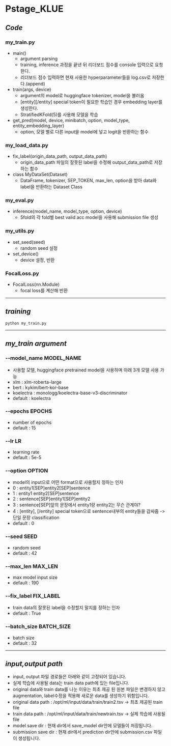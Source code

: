 # Pstage_KLUE

## *Code*
### my_train.py
- main()
  - argument parsing
  - training, inference 과정을 끝낸 뒤 리더보드 점수를 console 입력으로 요청한다.
  - 리더보드 점수 입력하면 현재 사용한 hyperparameter들을 log.csv로 저장한다.(append)
- train(args, device)
  - argument의 model로 huggingface tokenizer, model을 불러옴 
  - [entity][/entity] special token이 필요한 학습인 경우 embedding layer를 생성한다.
  - StratifiedKFold(5)를 사용해 모델을 학습
- get_pred(model, device, minibatch, option, model_type, entity_embedding_layer)
  - option, 모델 별로 다른 input을 model에 넣고 logit을 반환하는 함수 
### my_load_data.py
- fix_label(origin_data_path, output_data_path)
  - origin_data_path 파일의 잘못된 label을 수정해 output_data_path로 저장하는 함수
- class MyDataSet(Dataset)
  - DataFrame, tokenizer, SEP_TOKEN, max_len, option을 받아 data와 label을 반환하는 Dataset Class
### my_eval.py
- inference(model_name, model_type, option, device)
  - 5fold의 각  fold별 best valid acc model을 사용해 submission file 생성
### my_utils.py
- set_seed(seed)
  - random seed 설정
- set_device()
  - device 설정, 반환
### FocalLoss.py
- FocalLoss(nn.Module)
  - focal loss를 계산해 반환 
---
## *training*
```
python my_train.py
```
---
## *my_train argument*
### --model_name MODEL_NAME
- 사용할 모델, huggingface pretrained model을 사용하며 아래 3개 모델 사용 가능
- xlm : xlm-roberta-large
- bert : kykim/bert-kor-base
- koelectra : monologg/koelectra-base-v3-discriminator
- default : koelectra
### --epochs EPOCHS
- number of epochs
- default : 15
### --lr LR
- learning rate
- default : 5e-5
### --option OPTION
- model의 input으로 어떤 format으로 사용할지 정하는 인자
- 0 : entity1[SEP]entity2[SEP]sentence
- 1 : entity1 entity2[SEP]sentence
- 2 : sentence[SEP]entity1[SEP]entity2
- 3 : sentence[SEP]앞의 문장에서 entity1랑 entity2는 무슨 관계야?
- 4 : [entity], [/entity] special token으로 sentence내부의 entity들을 감싸줌 -> 단일 문장 classification
- default : 0
### --seed SEED
- random seed
- default : 42
### --max_len MAX_LEN
- max model input size
- default : 190 
### --fix_label FIX_LABEL
- train data의 잘못된 label을 수정할지 말지를 정하는 인자
- default : True 
### --batch_size BATCH_SIZE
- batch size
- default : 32
---
## *input,output path*
- input, output 파일 경로들은 아래와 같이 고정되어 있습니다.
- 실제 학습에 사용될 data는 train data path에 있는 file입니다.
- original data와 train data를 나눈 이유는 최초 제공 된 원본 파일은 변경하지 않고 augmentation, label수정을 적용해 새로운 data를 생성하기 위함입니다.
- original data path : /opt/ml/input/data/train/train2.tsv -> 최초 제공된 train file
- train data path : /opt/ml/input/data/train/newtrain.tsv -> 실제 학습에 사용될 file
- model save dir : 현재 dir에서 save_model dir안에 모델들이 저장됩니다.
- submission save dir : 현재 dir에서 prediction dir안에 submission.csv 파일이 생성됩니다.
